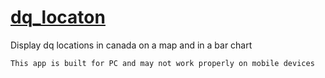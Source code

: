 # [dq_locaton](https://dqlocation-hrhoo.streamlit.app/)
Display dq locations in canada on a map and in a bar chart

`This app is built for PC and may not work properly on mobile devices`
